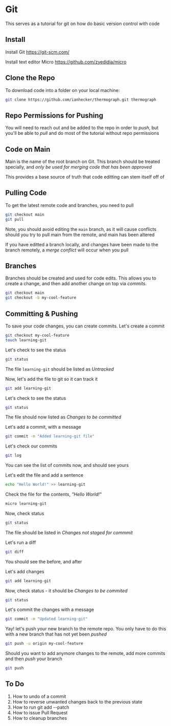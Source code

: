 # Git

This serves as a tutorial for git on how do basic version control with code

## Install

Install Git https://git-scm.com/

Install text editor Micro https://github.com/zyedidia/micro

## Clone the Repo

To download code into a folder on your local machine:

```bash
git clone https://github.com/ianhecker/thermograph.git thermograph
```

## Repo Permissions for Pushing

You will need to reach out and be added to the repo in order to *push*, but
you'll be able to *pull* and do most of the tutorial without repo permissions

## Code on Main

Main is the name of the root branch on Git. This branch should be treated
specially, and *only be used for merging code that has been approved*

This provides a base source of truth that code editting can stem itself off of

## Pulling Code

To get the latest remote code and branches, you need to pull

```bash
git checkout main
git pull
```

Note, you should avoid editing the `main` branch, as it will cause conflicts
should you try to pull main from the remote, and main has been altered

If you have editted a branch locally, and changes have been made to the branch
remotely, a *merge conflict* will occur when you pull

## Branches

Branches should be created and used for code edits. This allows you to create
a change, and then add another change on top via *commits*.

```bash
git checkout main
git checkout -b my-cool-feature
```

## Committing & Pushing

To save your code changes, you can create commits. Let's create a commit

```bash
git checkout my-cool-feature
touch learning-git
```

Let's check to see the status

```bash
git status
```

The file `learning-git` should be listed as *Untracked*

Now, let's add the file to git so it can track it

```bash
git add learning-git
```

Let's check to see the status

```bash
git status
```

The file should now listed as *Changes to be committed*

Let's add a commit, with a message

```bash
git commit -m "Added learning-git file"
```

Let's check our commits

```bash
git log
```

You can see the list of commits now, and should see yours

Let's edit the file and add a sentence

```bash
echo "Hello World!" >> learning-git
```

Check the file for the contents, *"Hello World!"*

```bash
micro learning-git
```

Now, check status

```bash
git status
```

The file should be listed in *Changes not staged for commmit*

Let's run a diff

```bash
git diff
```

You should see the before, and after

Let's add changes

```bash
git add learning-git
```

Now, check status - it should be *Changes to be commited*

```bash
git status
```

Let's commit the changes with a message

```bash
git commit -m "Updated learning-git"
```

Yay! let's push your new branch to the remote repo. You only have to do this
with a new branch that has not yet been *pushed*

```bash
git push -u origin my-cool-feature
```

Should you want to add anymore changes to the remote, add more commits and then
*push* your branch

```bash
git push
```

## To Do

1. How to undo of a commit
2. How to reverse unwanted changes back to the previous state
3. How to run git add --patch
4. How to issue Pull Request
5. How to cleanup branches
